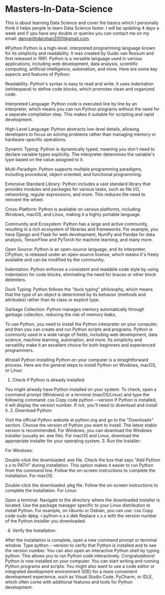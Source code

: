 # Masters-In-Data-Science
This is about learning Data Science and cover the basics which I personally think it helps people to learn Data Science faster. I will be updating 4 days a week and if ypu have any doubts or queries you can contact me on my email: danvanthdarshan2001@gmail.com.

#Python
Python is a high-level, interpreted programming language known for its simplicity and readability. It was created by Guido van Rossum and first released in 1991. Python is a versatile language used in various applications, including web development, data analysis, scientific computing, artificial intelligence, automation, and more. Here are some key aspects and features of Python:

Readability: Python's syntax is easy to read and write. It uses indentation (whitespace) to define code blocks, which promotes clean and organized code.

Interpreted Language: Python code is executed line by line by an interpreter, which means you can run Python programs without the need for a separate compilation step. This makes it suitable for scripting and rapid development.

High-Level Language: Python abstracts low-level details, allowing developers to focus on solving problems rather than managing memory or hardware-specific operations.

Dynamic Typing: Python is dynamically typed, meaning you don't need to declare variable types explicitly. The interpreter determines the variable's type based on the value assigned to it.

Multi-Paradigm: Python supports multiple programming paradigms, including procedural, object-oriented, and functional programming.

Extensive Standard Library: Python includes a vast standard library that provides modules and packages for various tasks, such as file I/O, networking, regular expressions, and more. This reduces the need to reinvent the wheel.

Cross-Platform: Python is available on various platforms, including Windows, macOS, and Linux, making it a highly portable language.

Community and Ecosystem: Python has a large and active community, resulting in a rich ecosystem of libraries and frameworks. For example, you have Django and Flask for web development, NumPy and Pandas for data analysis, TensorFlow and PyTorch for machine learning, and many more.

Open Source: Python is an open-source language, and its interpreter, CPython, is released under an open-source license, which means it's freely available and can be modified by the community.

Indentation: Python enforces a consistent and readable code style by using indentation for code blocks, eliminating the need for braces or other block delimiters.

Duck Typing: Python follows the "duck typing" philosophy, which means that the type of an object is determined by its behavior (methods and attributes) rather than its class or explicit type.

Garbage Collection: Python manages memory automatically through garbage collection, reducing the risk of memory leaks.

To use Python, you need to install the Python interpreter on your computer, and then you can create and run Python scripts and programs. Python is commonly used in a wide range of fields, including web development, data science, machine learning, automation, and more. Its simplicity and versatility make it an excellent choice for both beginners and experienced programmers.

#Install Python
Installing Python on your computer is a straightforward process. Here are the general steps to install Python on Windows, macOS, or Linux:

1. Check if Python is already installed:

You might already have Python installed on your system. To check, open a command prompt (Windows) or a terminal (macOS/Linux) and type the following command:
css
Copy code
python --version
If Python is installed, it will display the version number. If not, you'll need to download and install it.
2. Download Python:

Visit the official Python website at python.org and go to the "Downloads" section.
Choose the version of Python you want to install. The latest stable version is recommended.
For Windows, you can download the Windows installer (usually an .exe file). For macOS and Linux, download the appropriate installer for your operating system.
3. Run the Installer:

For Windows:

Double-click the downloaded .exe file.
Check the box that says "Add Python x.x to PATH" during installation. This option makes it easier to run Python from the command line.
Follow the on-screen instructions to complete the installation.
For macOS:

Double-click the downloaded .pkg file.
Follow the on-screen instructions to complete the installation.
For Linux:

Open a terminal.
Navigate to the directory where the downloaded installer is located.
Use the package manager specific to your Linux distribution to install Python. For example, on Ubuntu or Debian, you can use:
css
Copy code
sudo dpkg -i python-x.x.x.deb
Replace x.x.x with the version number of the Python installer you downloaded.

4. Verify the Installation:

After the installation is complete, open a new command prompt or terminal window.
Type python --version to verify that Python is installed and to see the version number.
You can also open an interactive Python shell by typing python. This allows you to run Python code interactively.
Congratulations! Python is now installed on your computer. You can start writing and running Python programs and scripts. You might also want to use a code editor or integrated development environment (IDE) for a more convenient development experience, such as Visual Studio Code, PyCharm, or IDLE, which often come with additional features and tools for Python development.
